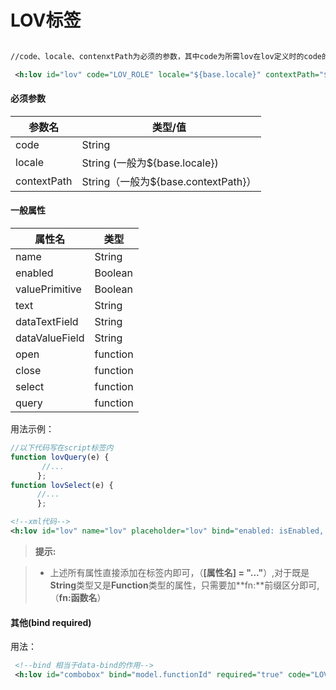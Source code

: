 # LOV标签

```xml

//code、locale、contenxtPath为必须的参数，其中code为所需lov在lov定义时的code的值

 <h:lov id="lov" code="LOV_ROLE" locale="${base.locale}" contextPath="${base.contextPath}" />

```


#### **必须参数**

参数名|类型/值
----|----
code|String
locale|String (一般为${base.locale})
contextPath|String（一般为${base.contextPath}）



#### **一般属性**

属性名|类型
----|----
name|String
enabled|Boolean
valuePrimitive|Boolean
text|String
dataTextField|String
dataValueField|String
open|function
close|function
select|function
query|function





用法示例：

```javascript
//以下代码写在script标签内
function lovQuery(e) {
       //...
      };
function lovSelect(e) {
      //...
      };
```



```xml
<!--xml代码-->
<h:lov id="lov" name="lov" placeholder="lov" bind="enabled: isEnabled, value:data.userId,text:data.userName" style="width: 100%" code="LOV_ROLE" locale="${base.locale}" contextPath="${base.contextPath}" query="lovQuery" select="lovSelect" />

```


> **提示:**



> - 上述所有属性直接添加在标签内即可，（**[属性名] = "..."**）,对于既是**String**类型又是**Function**类型的属性，只需要加**fn:**前缀区分即可,（**fn:函数名**）







#### **其他(bind required)**
用法：
```xml
 <!--bind 相当于data-bind的作用-->
 <h:lov id="combobox" bind="model.functionId" required="true" code="LOV_ROLE" locale="${base.locale}" contextPath="${base.contextPath}" />

```
